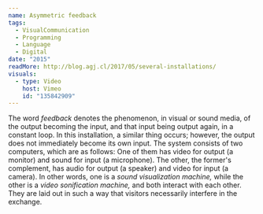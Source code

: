 ```yaml
---
name: Asymmetric feedback
tags:
  - VisualCommunication
  - Programming
  - Language
  - Digital
date: "2015"
readMore: http://blog.agj.cl/2017/05/several-installations/
visuals:
  - type: Video
    host: Vimeo
    id: "135842909"
---
```



The word _feedback_ denotes the phenomenon, in visual or sound media, of the output becoming the input, and that input being output again, in a constant loop. In this installation, a similar thing occurs; however, the output does not immediately become its own input. The system consists of two computers, which are as follows: One of them has video for output (a monitor) and sound for input (a microphone). The other, the former's complement, has audio for output (a speaker) and video for input (a camera). In other words, one is a _sound visualization machine,_ while the other is a _video sonification machine,_ and both interact with each other. They are laid out in such a way that visitors necessarily interfere in the exchange.

